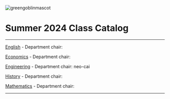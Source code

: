 ![greengoblinmascot](media/gg.jpeg)
# Summer 2024 Class Catalog
---

[English](english.md) - Department chair: <github username>

[Economics](economics.md) - Department chair: <github username> 

[Engineering](engineering.md) - Department chair: neo-cai

[History](history.md) - Department chair: <github username>

[Mathematics](math.md) - Department chair: <github username>

---
